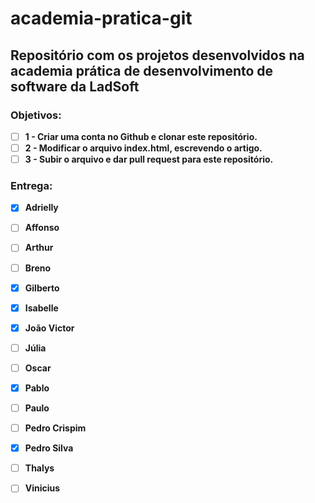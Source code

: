 ﻿# academia-pratica-git
Repositório com os projetos desenvolvidos na academia prática de desenvolvimento de software da LadSoft
----

### Objetivos:
- [ ] __1 - Criar uma conta no Github e clonar este repositório.__
- [ ] __2 - Modificar o arquivo index.html, escrevendo o artigo.__
- [ ] __3 - Subir o arquivo e dar pull request para este repositório.__

### Entrega:
- [X] __Adrielly__
- [ ] __Affonso__
- [ ] __Arthur__
- [ ] __Breno__
- [X] __Gilberto__
- [X] __Isabelle__
- [X] __João Victor__
- [ ] __Júlia__
- [ ] __Oscar__
- [X] __Pablo__
- [ ] __Paulo__
- [ ] __Pedro Crispim__
- [X] __Pedro Silva__
- [ ] __Thalys__
- [ ] __Vinicius__

